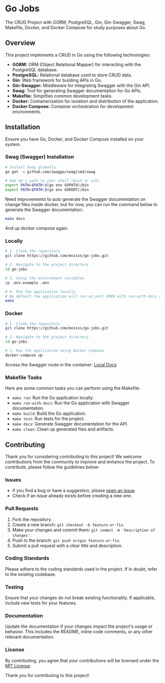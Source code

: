 # Go Jobs

The CRUD Project with GORM, PostgreSQL, Gin, Gin-Swagger, Swag, Makefile, Docker, and Docker Compose for study purposes about Go.

## Overview

This project implements a CRUD in Go using the following technologies:

- **GORM:** ORM (Object Relational Mapper) for interacting with the PostgreSQL database.
- **PostgreSQL:** Relational database used to store CRUD data.
- **Gin:** Web framework for building APIs in Go.
- **Gin-Swagger:** Middleware for integrating Swagger with the Gin API.
- **Swag:** Tool for generating Swagger documentation for Go APIs.
- **Makefile:** Simplifies common development tasks.
- **Docker:** Containerization for isolation and distribution of the application.
- **Docker Compose:** Container orchestration for development environments.

## Installation

Ensure you have Go, Docker, and Docker Compose installed on your system.

### Swag (Swagger) Installation

```bash
# Install Swag globally
go get -u github.com/swaggo/swag/cmd/swag

# Add Go's path to your shell (bash or zsh)
export PATH=$PATH:$(go env GOPATH)/bin
export PATH=$PATH:$(go env GOROOT)/bin
```

Need improvements to auto generate the Swagger documentation on change files inside docker, but for now, you can run the command below to generate the Swagger documentation:  

```bash
make docs
```

And up docker compose again.

### Locally

```bash
# 1. Clone the repository
git clone https://github.com/mnzsss/go-jobs.git

# 2. Navigate to the project directory
cd go-jobs

# 3. Setup the environment variables
cp .env.example .env

# 4. Run the application locally
# By default the application will run on port 8080 with run-with-docs command
make
```

### Docker

```bash
# 1. Clone the repository
git clone https://github.com/mnzsss/go-jobs.git

# 2. Navigate to the project directory
cd go-jobs

# 3. Run the application using Docker Compose
docker-compose up
```

Access the Swagger route in the container: [Local Docs](http://localhost:8080/swagger/index.html)

### Makefile Tasks

Here are some common tasks you can perform using the Makefile:

- `make run`: Run the Go application locally.
- `make run-with-docs`: Run the Go application with Swagger documentation.
- `make build`: Build the Go application.
- `make test`: Run tests for the project.
- `make docs`: Generate Swagger documentation for the API.
- `make clean`: Clean up generated files and artifacts.

## Contributing

Thank you for considering contributing to this project! We welcome contributions from the community to improve and enhance the project. To contribute, please follow the guidelines below:

### Issues

- If you find a bug or have a suggestion, please [open an issue](https://github.com/mnzsss/go-jobs/issues).
- Check if an issue already exists before creating a new one.

### Pull Requests

1. Fork the repository.
2. Create a new branch: `git checkout -b feature-or-fix`.
3. Make your changes and commit them: `git commit -m 'Description of changes'`.
4. Push to the branch: `git push origin feature-or-fix`.
5. Submit a pull request with a clear title and description.

### Coding Standards

Please adhere to the coding standards used in the project. If in doubt, refer to the existing codebase.

### Testing

Ensure that your changes do not break existing functionality. If applicable, include new tests for your features.

### Documentation

Update the documentation if your changes impact the project's usage or behavior. This includes the README, inline code comments, or any other relevant documentation.

### License

By contributing, you agree that your contributions will be licensed under the [MIT License](LICENSE).

Thank you for contributing to this project!
